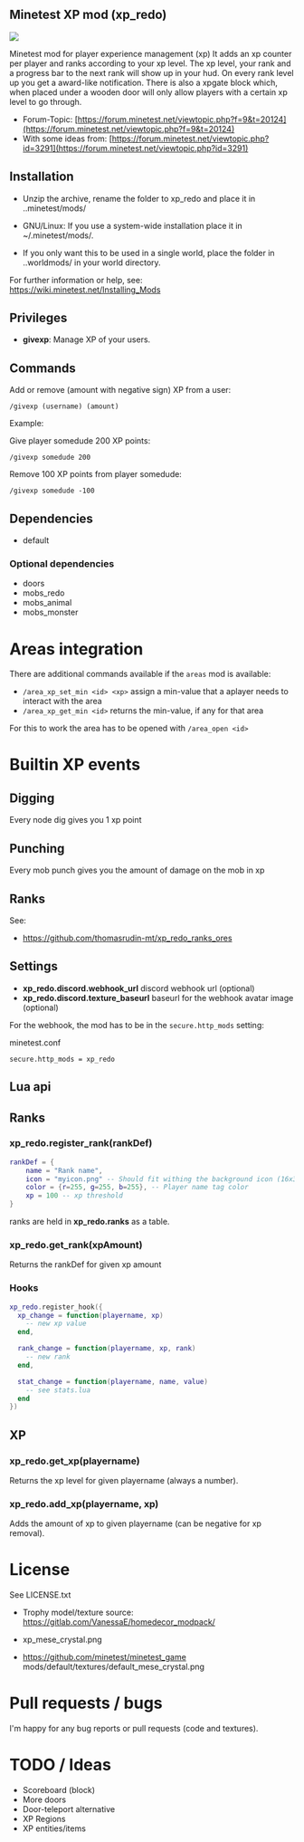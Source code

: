 ## Minetest XP mod (xp_redo)

![](https://github.com/mt-mods/xp_redo/workflows/luacheck/badge.svg)


Minetest mod for player experience management (xp)
It adds an xp counter per player and ranks according to your xp level.
The xp level, your rank and a progress bar to the next rank will show up in your hud.
On every rank level up you get a award-like notification.
There is also a xpgate block which, when placed under a wooden door will only allow players with a certain xp level to go through.

* Forum-Topic: [https://forum.minetest.net/viewtopic.php?f=9&t=20124](https://forum.minetest.net/viewtopic.php?f=9&t=20124)
* With some ideas from: [https://forum.minetest.net/viewtopic.php?id=3291](https://forum.minetest.net/viewtopic.php?id=3291)

## Installation

- Unzip the archive, rename the folder to xp_redo and
place it in ..minetest/mods/

- GNU/Linux: If you use a system-wide installation place
    it in ~/.minetest/mods/.

- If you only want this to be used in a single world, place
    the folder in ..worldmods/ in your world directory.

For further information or help, see:  
https://wiki.minetest.net/Installing_Mods

## Privileges

* **givexp**: Manage XP of your users.

## Commands

Add or remove (amount with negative sign) XP from a user:
```
/givexp (username) (amount)
```

Example:

Give player somedude 200 XP points:
```
/givexp somedude 200
```

Remove 100 XP points from player somedude:
```
/givexp somedude -100
```

## Dependencies

- default

### Optional dependencies

- doors
- mobs_redo
- mobs_animal
- mobs_monster

# Areas integration

There are additional commands available if the `areas` mod is available:

* `/area_xp_set_min <id> <xp>` assign a min-value that a aplayer needs to interact with the area
* `/area_xp_get_min <id>` returns the min-value, if any for that area

For this to work the area has to be opened with `/area_open <id>`

# Builtin XP events

## Digging

Every node dig gives you 1 xp point

## Punching

Every mob punch gives you the amount of damage on the mob in xp

## Ranks

See:
* https://github.com/thomasrudin-mt/xp_redo_ranks_ores

## Settings

* **xp_redo.discord.webhook_url** discord webhook url (optional)
* **xp_redo.discord.texture_baseurl** baseurl for the webhook avatar image (optional)

For the webhook, the mod has to be in the `secure.http_mods` setting:

minetest.conf
```
secure.http_mods = xp_redo
```

## Lua api

## Ranks

### xp_redo.register_rank(rankDef)

```lua
rankDef = {
	name = "Rank name",
	icon = "myicon.png" -- Should fit withing the background icon (16x32px)
	color = {r=255, g=255, b=255}, -- Player name tag color
	xp = 100 -- xp threshold
}
```


ranks are held in **xp_redo.ranks** as a table.

### xp_redo.get_rank(xpAmount)

Returns the rankDef for given xp amount

### Hooks

```lua
xp_redo.register_hook({
  xp_change = function(playername, xp)
    -- new xp value
  end,

  rank_change = function(playername, xp, rank)
    -- new rank
  end,

  stat_change = function(playername, name, value)
    -- see stats.lua
  end
})
```

## XP

### xp_redo.get_xp(playername)

Returns the xp level for given playername (always a number).

### xp_redo.add_xp(playername, xp)

Adds the amount of xp to given playername (can be negative for xp removal).

# License

See LICENSE.txt

* Trophy model/texture source: https://gitlab.com/VanessaE/homedecor_modpack/

* xp_mese_crystal.png
* https://github.com/minetest/minetest_game mods/default/textures/default_mese_crystal.png


# Pull requests / bugs

I'm happy for any bug reports or pull requests (code and textures).

# TODO / Ideas

* Scoreboard (block)
* More doors
* Door-teleport alternative
* XP Regions
* XP entities/items
